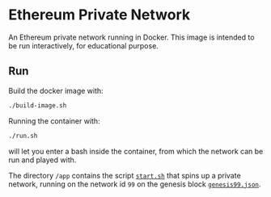 Ethereum Private Network
========================

An Ethereum private network running in Docker. This image is intended to be run interactively, for educational purpose.

## Run
Build the docker image with:

```bash
./build-image.sh
```

Running the container with:

```bash
./run.sh
```

will let you enter a bash inside the container, from which the network can be run and played with.

The directory `/app` contains the script [`start.sh`](https://github.com/arialdomartini/private-ethereum/blob/master/start.sh) that spins up a private network, running on the network id `99` on the genesis block [`genesis99.json`](https://github.com/arialdomartini/private-ethereum/blob/master/genesis99.json).



